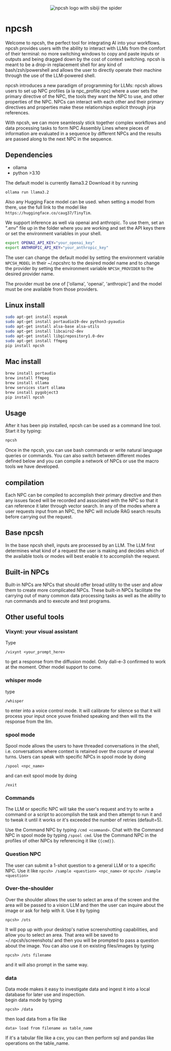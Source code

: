 <p align="center">
  <img src="npcsh.png" alt="npcsh logo with sibiji the spider">
</p>                                      


# npcsh


Welcome to npcsh, the perfect tool for integrating AI into your workflows. npcsh provides users with the ability to interact with LLMs from the comfort of their terminal: no more switching windows to copy and paste inputs or outputs and being dragged down by the cost of context switching.
npcsh is meant to be a drop-in replacement shell for any kind of bash/zsh/powershell and allows the user to directly operate their machine through the use of the LLM-powered shell.

npcsh introduces a new paradigm of programming for LLMs: npcsh allows users to set up NPC profiles (a la npc_profile.npc) where a user sets the primary directive of the NPC, the tools they want the NPC to use, and other properties of the NPC. NPCs can interact with each other and their primary directives and properties make these relationships explicit through jinja references.

With npcsh, we can more seamlessly stick together complex workflows and data processing tasks to form NPC Assembly Lines where pieces of information are evaluated in a sequence by different NPCs and the results are passed along to the next NPC in the sequence. 


## Dependencies
- ollama
- python >3.10

The default model is currently llama3.2
Download it by running
```
ollama run llama3.2
```
Also any Hugging Face model can be used. when setting a model from there, use the full link to the model like `https://huggingface.co/caug37/TinyTim`.


We support inference as well via openai and anthropic. To use them, set an ".env" file up in the folder where you are working and set the API keys there or set the environment variables in your shell. 

```bash
export OPENAI_API_KEY="your_openai_key"
export ANTHROPIC_API_KEY="your_anthropic_key"
```

The user can change the default model by setting the environment variable `NPCSH_MODEL` in their ~/.npcshrc to the desired model name and to change the provider by setting the environment variable `NPCSH_PROVIDER` to the desired provider name.

The provider must be one of ['ollama', 'openai', 'anthropic'] and the model must be one available from those providers.



## Linux install
```bash
sudo apt-get install espeak
sudo apt-get install portaudio19-dev python3-pyaudio
sudo apt-get install alsa-base alsa-utils
sudo apt-get install libcairo2-dev
sudo apt-get install libgirepository1.0-dev
sudo apt-get install ffmpeg
pip install npcsh

```



## Mac install
```bash
brew install portaudio
brew install ffmpeg
brew install ollama
brew services start ollama
brew install pygobject3
pip install npcsh
```

## Usage
After it has been pip installed, npcsh can be used as a command line tool. Start it by typing:
```bash
npcsh
```

Once in the npcsh, you can use bash commands or write natural language queries or commands. You can also switch between different modes defined below and you can compile a network of NPCs or use the macro tools we have developed.



## compilation

Each NPC can be compiled to accomplish their primary directive and then any issues faced will be recorded and associated with the NPC so that it can reference it later through vector search. In any of the modes where a user requests input from an NPC, the NPC will include RAG search results before carrying out the request.


## Base npcsh


In the base npcsh shell, inputs are processed by an LLM. The LLM first determines what kind of a request the user is making and decides which of the available tools or modes will best enable it to accomplish the request. 




## Built-in NPCs
Built-in NPCs are NPCs that should offer broad utility to the user and allow them to create more complicated NPCs. These built-in NPCs facilitate the carrying out of many common data processing tasks as well as the ability to run commands and to execute and test programs.



## Other useful tools

### Vixynt: your visual assistant

Type 
```npcsh
/vixynt <your_prompt_here> 
```
to get a response from the diffusion model. Only dall-e-3 confirmed to work at the moment. Other model support to come.

### whisper mode
type
```npcsh
/whisper
```
to enter into a voice control mode. It will calibrate for silence so that it will process your input once youve finished speaking and then will tts the response from the  llm.

### spool mode

Spool mode allows the users to have threaded conversations in the shell, i.e. conversations where context is retained over the course of several turns.
Users can speak with specific NPCs in spool mode by doing 
```npcsh
/spool <npc_name>
```
 and can exit spool mode by doing
```npcsh
/exit
```

### Commands

The LLM or specific NPC will take the user's request and try to write a command or a script to accomplish the task and then attempt to run it and to tweak it until it works or it's exceeded the number of retries (default=5).

Use the Command NPC by typing ```/cmd <command>```. Chat with the Command NPC in spool mode by typing ```/spool cmd```.
Use the Command NPC in the profiles of other NPCs by referencing it  like ```{{cmd}}```.


### Question NPC

The user can submit a 1-shot question to a general LLM or to a specific NPC.
Use it like
```npcsh> /sample <question> <npc_name>```
or
```npcsh> /sample <question>```

### Over-the-shoulder 

Over the shoulder allows the user to select an area of the screen and the area will be passed to a vision LLM and then the user can inquire about the image or ask for help with it.
Use it by typing
```npcsh
npcsh> /ots
```
It will pop up with your desktop's native screenshotting capabilities, and allow you to select an area. That area will be saved to ~/.npcsh/screenshots/ and then you will be prompted to pass a question about the image. 
You can also use it on existing files/images by typing 
```npcsh
npcsh> /ots filename
```
and it will also prompt in the same way. 

### data 
Data mode makes it easy to investigate data and ingest it into a local database for later use and inspection.  
begin data mode by typing 
```npcsh
npcsh> /data
```
then load data from a file like
```npcsh
data> load from filename as table_name
```
If it's a tabular file like a csv, you can then perform sql and pandas like operations on the table_name.




